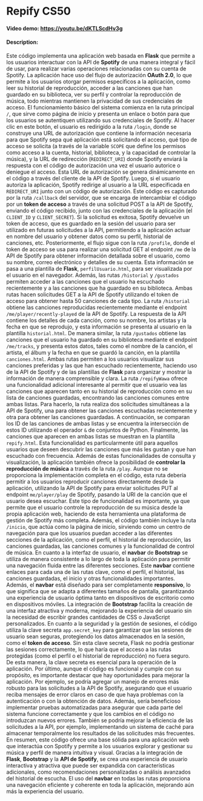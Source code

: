 # Repify CS50

#### Video demo: https://youtu.be/dKTLScdHv3g

#### Description:
Este código implementa una aplicación web basada en **Flask** que permite a los usuarios interactuar con la API de **Spotify** de una manera integral y fácil de usar, para realizar varias operaciones relacionadas con su cuenta de Spotify. La aplicación hace uso del flujo de autorización **OAuth 2.0**, lo que permite a los usuarios otorgar permisos específicos a la aplicación, como leer su historial de reproducción, acceder a las canciones que han guardado en su biblioteca, ver su perfil y controlar la reproducción de música, todo mientras mantienen la privacidad de sus credenciales de acceso. El funcionamiento básico del sistema comienza en la ruta principal `/`, que sirve como página de inicio y presenta un enlace o botón para que los usuarios se autentiquen utilizando sus credenciales de Spotify. Al hacer clic en este botón, el usuario es redirigido a la ruta `/login`, donde se construye una URL de autorización que contiene la información necesaria para que Spotify sepa qué aplicación está solicitando el acceso, qué tipo de acceso se solicita (a través de la variable `SCOPE` que define los permisos como acceso a la cuenta, historial, biblioteca, y la capacidad de controlar la música), y la URL de redirección (`REDIRECT_URI`) donde Spotify enviará la respuesta con el código de autorización una vez el usuario autorice o deniegue el acceso. Esta URL de autorización se genera dinámicamente en el código a través del cliente de la API de Spotify. Luego, si el usuario autoriza la aplicación, Spotify redirige al usuario a la URL especificada en `REDIRECT_URI` junto con un código de autorización. Este código es capturado por la ruta `/callback` del servidor, que se encarga de intercambiar el código por un **token de acceso** a través de una solicitud POST a la API de Spotify, enviando el código recibido, junto con las credenciales de la aplicación (el `CLIENT_ID` y `CLIENT_SECRET`). Si la solicitud es exitosa, Spotify devuelve un token de acceso, que es guardado en la sesión del usuario para ser utilizado en futuras solicitudes a la API, permitiendo a la aplicación actuar en nombre del usuario y obtener datos como su perfil, historial de canciones, etc. Posteriormente, el flujo sigue con la ruta `/profile`, donde el token de acceso se usa para realizar una solicitud GET al endpoint `/me` de la API de Spotify para obtener información detallada sobre el usuario, como su nombre, correo electrónico y detalles de su cuenta. Esta información se pasa a una plantilla de **Flask**, `perfilUsuario.html`, para ser visualizada por el usuario en el navegador. Además, las rutas `/historial` y `/gustados` permiten acceder a las canciones que el usuario ha escuchado recientemente y a las canciones que ha guardado en su biblioteca. Ambas rutas hacen solicitudes GET a la API de Spotify utilizando el token de acceso para obtener hasta 50 canciones de cada tipo. La ruta `/historial` obtiene las canciones reproducidas recientemente mediante el endpoint `/me/player/recently-played` de la API de Spotify. La respuesta de la API contiene los detalles de cada canción, como su nombre, los artistas y la fecha en que se reprodujo, y esta información se presenta al usuario en la plantilla `historial.html`. De manera similar, la ruta `/gustados` obtiene las canciones que el usuario ha guardado en su biblioteca mediante el endpoint `/me/tracks`, y presenta estos datos, tales como el nombre de la canción, el artista, el álbum y la fecha en que se guardó la canción, en la plantilla `canciones.html`. Ambas rutas permiten a los usuarios visualizar sus canciones preferidas y las que han escuchado recientemente, haciendo uso de la API de Spotify y de las plantillas de **Flask** para organizar y mostrar la información de manera comprensible y clara. La ruta `/repifyWawa` ofrece una funcionalidad adicional interesante al permitir que el usuario vea las canciones que aparecen tanto en su historial de reproducción como en su lista de canciones guardadas, encontrando las canciones comunes entre ambas listas. Para hacerlo, la ruta realiza dos solicitudes simultáneas a la API de Spotify, una para obtener las canciones escuchadas recientemente y otra para obtener las canciones guardadas. A continuación, se comparan los ID de las canciones de ambas listas y se encuentra la intersección de estos ID utilizando el operador `&` de conjuntos de Python. Finalmente, las canciones que aparecen en ambas listas se muestran en la plantilla `repify.html`. Esta funcionalidad es particularmente útil para aquellos usuarios que deseen descubrir las canciones que más les gustan y que han escuchado con frecuencia. Además de estas funcionalidades de consulta y visualización, la aplicación también ofrece la posibilidad de **controlar la reproducción de música** a través de la ruta `/play`. Aunque no se proporciona la implementación completa en el código, esta ruta debería permitir a los usuarios reproducir canciones directamente desde la aplicación, utilizando la API de Spotify para enviar solicitudes PUT al endpoint `me/player/play` de Spotify, pasando la URI de la canción que el usuario desea escuchar. Este tipo de funcionalidad es importante, ya que permite que el usuario controle la reproducción de su música desde la propia aplicación web, haciendo de esta herramienta una plataforma de gestión de Spotify más completa. Además, el código también incluye la ruta `/inicio`, que actúa como la página de inicio, sirviendo como un centro de navegación para que los usuarios puedan acceder a las diferentes secciones de la aplicación, como el perfil, el historial de reproducción, las canciones guardadas, las canciones comunes y la funcionalidad de control de música. En cuanto a la interfaz de usuario, el **navbar** de **Bootstrap** se utiliza de manera consistente a lo largo de toda la aplicación para permitir una navegación fluida entre las diferentes secciones. Este **navbar** contiene enlaces para cada una de las rutas clave, como el perfil, el historial, las canciones guardadas, el inicio y otras funcionalidades importantes. Además, el **navbar** está diseñado para ser completamente **responsivo**, lo que significa que se adapta a diferentes tamaños de pantalla, garantizando una experiencia de usuario óptima tanto en dispositivos de escritorio como en dispositivos móviles. La integración de **Bootstrap** facilita la creación de una interfaz atractiva y moderna, mejorando la experiencia del usuario sin la necesidad de escribir grandes cantidades de CSS o JavaScript personalizados. En cuanto a la seguridad y la gestión de sesiones, el código utiliza la clave secreta `app.secret_key` para garantizar que las sesiones de usuario sean seguras, protegiendo los datos almacenados en la sesión, como el **token de acceso**. Sin esta clave secreta, Flask no podría gestionar las sesiones correctamente, lo que haría que el acceso a las rutas protegidas (como el perfil o el historial de reproducción) no fuera seguro. De esta manera, la clave secreta es esencial para la operación de la aplicación. Por último, aunque el código es funcional y cumple con su propósito, es importante destacar que hay oportunidades para mejorar la aplicación. Por ejemplo, se podría agregar un manejo de errores más robusto para las solicitudes a la API de Spotify, asegurando que el usuario reciba mensajes de error claros en caso de que haya problemas con la autenticación o con la obtención de datos. Además, sería beneficioso implementar pruebas automatizadas para asegurar que cada parte del sistema funcione correctamente y que los cambios en el código no introduzcan nuevos errores. También se podría mejorar la eficiencia de las solicitudes a la API, por ejemplo, implementando un sistema de caché para almacenar temporalmente los resultados de las solicitudes más frecuentes. En resumen, este código ofrece una base sólida para una aplicación web que interactúa con Spotify y permite a los usuarios explorar y gestionar su música y perfil de manera intuitiva y visual. Gracias a la integración de **Flask**, **Bootstrap** y la **API de Spotify**, se crea una experiencia de usuario interactiva y atractiva que puede ser expandida con características adicionales, como recomendaciones personalizadas o análisis avanzados del historial de escucha. El uso del **navbar** en todas las rutas proporciona una navegación eficiente y coherente en toda la aplicación, mejorando aún más la experiencia del usuario.